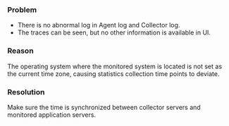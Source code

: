 ### Problem
- There is no abnormal log in Agent log and Collector log.
- The traces can be seen, but no other information is available in UI.

### Reason
The operating system where the monitored system is located is not set as the current time zone, causing statistics collection time points to deviate.

### Resolution
Make sure the time is synchronized between collector servers and monitored application servers.

